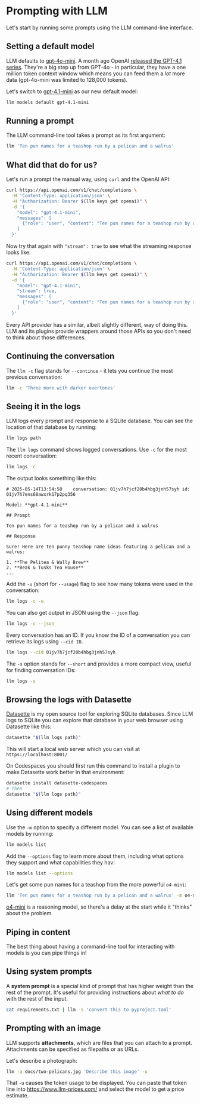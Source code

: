 # Prompting with LLM

Let's start by running some prompts using the LLM command-line interface.

## Setting a default model

LLM defaults to [gpt-4o-mini](https://platform.openai.com/docs/models/gpt-4o-mini). A month ago OpenAI [released the GPT-4.1 series](https://openai.com/index/gpt-4-1/). They're a big step up from GPT-4o - in particular, they have a one million token context window which means you can feed them a *lot* more data (gpt-4o-mini was limited to 128,000 tokens).

Let's switch to [gpt-4.1-mini](https://platform.openai.com/docs/models/gpt-4.1-mini) as our new default model:

```bash
llm models default gpt-4.1-mini
```

## Running a prompt

The LLM command-line tool takes a prompt as its first argument:

```bash
llm 'Ten pun names for a teashop run by a pelican and a walrus'
```

## What did that do for us?

Let's run a prompt the manual way, using `curl` and the OpenAI API:

```bash
curl https://api.openai.com/v1/chat/completions \
  -H 'Content-Type: application/json' \
  -H "Authorization: Bearer $(llm keys get openai)" \
  -d '{
    "model": "gpt-4.1-mini",
    "messages": [
      {"role": "user", "content": "Ten pun names for a teashop run by a pelican and a walrus"}
    ]
  }'
```
Now try that again with `"stream": true` to see what the streaming response looks like:

```bash
curl https://api.openai.com/v1/chat/completions \
  -H 'Content-Type: application/json' \
  -H "Authorization: Bearer $(llm keys get openai)" \
  -d '{
    "model": "gpt-4.1-mini",
    "stream": true,
    "messages": [
      {"role": "user", "content": "Ten pun names for a teashop run by a pelican and a walrus"}
    ]
  }'
```

Every API provider has a similar, albeit slightly different, way of doing this. LLM and its plugins provide wrappers around those APIs so you don't need to think about those differences.

## Continuing the conversation

The `llm -c` flag stands for `--continue` - it lets you continue the most previous conversation:

```bash
llm -c 'Three more with darker overtones'
```

## Seeing it in the logs

LLM logs every prompt and response to a SQLite database. You can see the location of that database by running:

```bash
llm logs path
```
The `llm logs` command shows logged conversations. Use `-c` for the most recent conversation:

```bash
llm logs -c
```
The output looks something like this:
```
# 2025-05-14T13:54:58    conversation: 01jv7h7jcf20b4hbg3jnh57syh id: 01jv7h7ens68awxrk17p2pq356

Model: **gpt-4.1-mini**

## Prompt

Ten pun names for a teashop run by a pelican and a walrus

## Response

Sure! Here are ten punny teashop name ideas featuring a pelican and a walrus:

1. **The Pelitea & Wally Brew**  
2. **Beak & Tusks Tea House**  
...
```


Add the `-u` (short for `--usage`) flag to see how many tokens were used in the conversation:

```bash
llm logs -c -u
```

You can also get output in JSON using the `--json` flag:

```bash
llm logs -c --json
```
Every conversation has an ID. If you know the ID of a conversation you can retrieve its logs using `--cid ID`.

```bash
llm logs --cid 01jv7h7jcf20b4hbg3jnh57syh
```
The `-s` option stands for `--short` and provides a more compact view, useful for finding conversation IDs:

```bash
llm logs -s
```

## Browsing the logs with Datasette

[Datasette](https://datasette.io/) is my open source tool for exploring SQLite databases. Since LLM logs to SQLite you can explore that database in your web browser using Datasette like this:

```bash
datasette "$(llm logs path)"
```
This will start a local web server which you can visit at `https://localhost:8001/`

On Codespaces you should first run this command to install a plugin to make Datasette work better in that environment:

```bash
datasette install datasette-codespaces
# Then
datasette "$(llm logs path)"
```
## Using different models

Use the `-m` option to specify a different model. You can see a list of available models by running:

```bash
llm models list
```
Add the `--options` flag to learn more about them, including what options they support and what capabilities they hav:
```bash
llm models list --options
```
Let's get some pun names for a teashop from the more powerful `o4-mini`:

```bash
llm 'Ten pun names for a teashop run by a pelican and a walrus' -m o4-mini
```
[o4-mini](https://platform.openai.com/docs/models/o4-mini) is a reasoning model, so there's a delay at the start while it "thinks" about the problem.


## Piping in content

The best thing about having a command-line tool for interacting with models is you can pipe things in!

## Using system prompts

A **system prompt** is a special kind of prompt that has higher weight than the rest of the prompt. It's useful for providing instructions about *what to do* with the rest of the input.
```bash
cat requirements.txt | llm -s 'convert this to pyproject.toml'
```

## Prompting with an image

LLM supports **attachments**, which are files that you can attach to a prompt. Attachments can be specified as filepaths or as URLs.

Let's describe a photograph:

```bash
llm -a docs/two-pelicans.jpg 'Describe this image' -u
```
That `-u` causes the token usage to be displayed. You can paste that token line into https://www.llm-prices.com/ and select the model to get a price estimate.